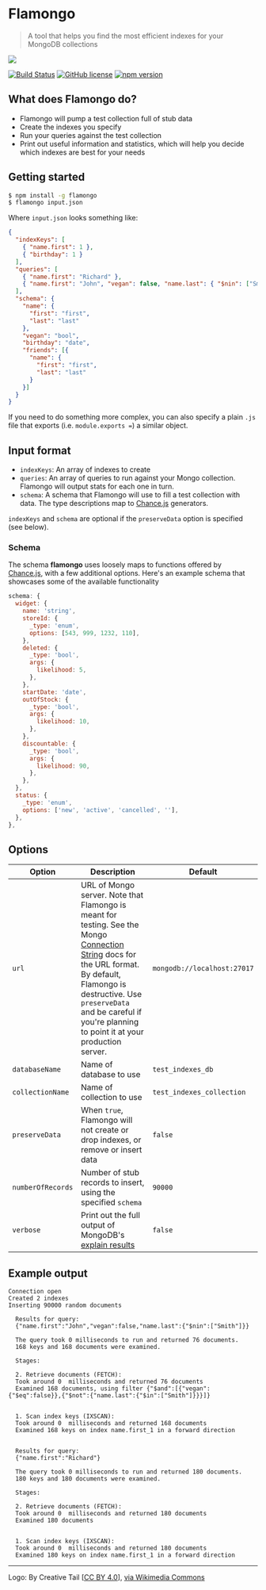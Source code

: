 # Flamongo

> A tool that helps you find the most efficient indexes for your MongoDB collections

<img src="https://upload.wikimedia.org/wikipedia/commons/thumb/e/e2/Creative-Tail-Animal-flamingo.svg/128px-Creative-Tail-Animal-flamingo.svg.png"/>

[![Build Status](https://travis-ci.org/rouanw/flamongo.svg?branch=master)](https://travis-ci.org/rouanw/flamongo)
[![GitHub license](https://img.shields.io/github/license/rouanw/flamongo.svg)](https://github.com/rouanw/flamongo/blob/master/LICENSE)
[![npm version](https://badge.fury.io/js/flamongo.svg)](https://badge.fury.io/js/flamongo)

## What does Flamongo do?

- Flamongo will pump a test collection full of stub data
- Create the indexes you specify
- Run your queries against the test collection
- Print out useful information and statistics, which will help you decide which indexes are best for your needs

## Getting started

```sh
$ npm install -g flamongo
$ flamongo input.json
```

Where `input.json` looks something like:

```json
{
  "indexKeys": [
    { "name.first": 1 },
    { "birthday": 1 }
  ],
  "queries": [
    { "name.first": "Richard" },
    { "name.first": "John", "vegan": false, "name.last": { "$nin": ["Smith"] } }
  ],
  "schema": {
    "name": {
      "first": "first",
      "last": "last"
    },
    "vegan": "bool",
    "birthday": "date",
    "friends": [{
      "name": {
        "first": "first",
        "last": "last"
      }
    }]
  }
}
```

If you need to do something more complex, you can also specify a plain `.js` file that exports (i.e. `module.exports =`) a similar object.

## Input format

- `indexKeys`: An array of indexes to create
- `queries`: An array of queries to run against your Mongo collection. Flamongo will output stats for each one in turn.
- `schema`: A schema that Flamongo will use to fill a test collection with data. The type descriptions map to [Chance.js](http://chancejs.com/) generators.

`indexKeys` and `schema` are optional if the `preserveData` option is specified (see below).

### Schema

The schema __flamongo__ uses loosely maps to functions offered by [Chance.js](http://chancejs.com/), with a few additional options. Here's an example schema that showcases some of the available functionality

```js
schema: {
  widget: {
    name: 'string',
    storeId: {
      _type: 'enum',
      options: [543, 999, 1232, 110],
    },
    deleted: {
      _type: 'bool',
      args: {
        likelihood: 5,
      },
    },
    startDate: 'date',
    outOfStock: {
      _type: 'bool',
      args: {
        likelihood: 10,
      },
    },
    discountable: {
      _type: 'bool',
      args: {
        likelihood: 90,
      },
    },
  },
  status: {
    _type: 'enum',
    options: ['new', 'active', 'cancelled', ''],
  },
},
```

## Options

Option|Description|Default
---|---|---
`url`|URL of Mongo server. Note that Flamongo is meant for testing. See the Mongo [Connection String](https://docs.mongodb.com/manual/reference/connection-string/) docs for the URL format. By default, Flamongo is destructive. Use `preserveData` and be careful if you're planning to point it at your production server.|`mongodb://localhost:27017`
`databaseName` | Name of database to use | `test_indexes_db`
`collectionName` | Name of collection to use | `test_indexes_collection`
`preserveData` | When `true`, Flamongo will not create or drop indexes, or remove or insert data | `false`
`numberOfRecords` | Number of stub records to insert, using the specified `schema` | `90000`
`verbose` | Print out the full output of MongoDB's [explain results](https://docs.mongodb.com/manual/reference/explain-results/) | `false`

## Example output

```
Connection open
Created 2 indexes
Inserting 90000 random documents

  Results for query:
  {"name.first":"John","vegan":false,"name.last":{"$nin":["Smith"]}}

  The query took 0 milliseconds to run and returned 76 documents.
  168 keys and 168 documents were examined.

  Stages:

  2. Retrieve documents (FETCH):
  Took around 0  milliseconds and returned 76 documents
  Examined 168 documents, using filter {"$and":[{"vegan":{"$eq":false}},{"$not":{"name.last":{"$in":["Smith"]}}}]}


  1. Scan index keys (IXSCAN):
  Took around 0  milliseconds and returned 168 documents
  Examined 168 keys on index name.first_1 in a forward direction


  Results for query:
  {"name.first":"Richard"}

  The query took 0 milliseconds to run and returned 180 documents.
  180 keys and 180 documents were examined.

  Stages:

  2. Retrieve documents (FETCH):
  Took around 0  milliseconds and returned 180 documents
  Examined 180 documents


  1. Scan index keys (IXSCAN):
  Took around 0  milliseconds and returned 180 documents
  Examined 180 keys on index name.first_1 in a forward direction

```
---

Logo: By Creative Tail [<a href="http://creativecommons.org/licenses/by/4.0">CC BY 4.0</a>], <a href="https://commons.wikimedia.org/wiki/File%3ACreative-Tail-Animal-flamingo.svg">via Wikimedia Commons</a>
